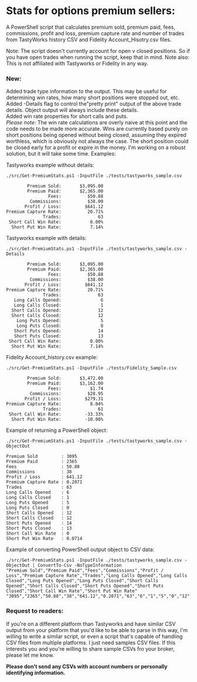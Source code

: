 # Stats for options premium sellers:

A PowerShell script that calculates premium sold, premium paid, fees, commissions, profit and loss, premium capture rate and number of trades from TastyWorks history CSV and Fidelity Account_Hisotry.csv files.

Note: The script doesn't currently account for open v closed positions. So if you have open trades when running the script, keep that in mind.
Note also: This is not affiliated with Tastyworks or Fidelity in any way.

### New:
Added trade type information to the output. This may be useful for determining win rates, how many short positions were stopped out, etc.<br />
Added -Details flag to control the"pretty print" output of the above trade details. Object output will always include these details.<br />
Added win rate properties for short calls and puts.<br />
*Please note:* The win rate calculations are overly naive at this point and the code needs to be made more accurate. Wins are currently based purely on short positions being opened without being closed, assuming they expired worthless, which is obviously not always the case. The short position could be closed early for a profit or expire in the money. I'm working on a robust solution, but it will take some time. 
Examples:

Tastyworks example without details:
```
./src/Get-PremiumStats.ps1 -InputFile ./tests/tastyworks_sample.csv

        Premium Sold:       $3,095.00
        Premium Paid:       $2,365.00
                Fees:          $50.88
         Commissions:          $38.00
       Profit / Loss:         $641.12
Premium Capture Rate:          20.71%
              Trades:              63
 Short Call Win Rate:           0.00%
  Short Put Win Rate:           7.14%
```
Tastyworks example with details:
```
./src/Get-PremiumStats.ps1 -InputFile ./tests/tastyworks_sample.csv -Details

        Premium Sold:       $3,095.00
        Premium Paid:       $2,365.00
                Fees:          $50.88
         Commissions:          $38.00
       Profit / Loss:         $641.12
Premium Capture Rate:          20.71%
              Trades:              63
   Long Calls Opened:               6
   Long Calls Closed:               1
  Short Calls Opened:              12
  Short Calls Closed:              12
    Long Puts Opened:               5
    Long Puts Closed:               0
   Short Puts Opened:              14
   Short Puts Closed:              13
 Short Call Win Rate:           0.00%
  Short Put Win Rate:           7.14%
```
Fidelity Account_history.csv example:
```
./src/Get-PremiumStats.ps1 -InputFile ./tests/Fidelity_Sample.csv

        Premium Sold:       $3,472.00
        Premium Paid:       $3,162.00
                Fees:           $1.74
         Commissions:          $28.95
       Profit / Loss:         $279.31
Premium Capture Rate:           8.04%
              Trades:              61
 Short Call Win Rate:         -33.33%
  Short Put Win Rate:         -10.00%
```
Example of returning a PowerShell object:
```
./src/Get-PremiumStats.ps1 -InputFile ./tests/tastyworks_sample.csv -ObjectOut

Premium Sold         : 3095
Premium Paid         : 2365
Fees                 : 50.88
Commissions          : 38
Profit / Loss        : 641.12
Premium Capture Rate : 0.2071
Trades               : 63
Long Calls Opened    : 6
Long Calls Closed    : 1
Long Puts Opened     : 5
Long Puts Closed     : 0
Short Calls Opened   : 12
Short Calls Closed   : 12
Short Puts Opened    : 14
Short Puts Closed    : 13
Short Call Win Rate  : 0
Short Put Win Rate   : 0.0714
```
Example of converting PowerShell output object to CSV data:
```
./src/Get-PremiumStats.ps1 -InputFile ./tests/tastyworks_sample.csv -ObjectOut | ConvertTo-Csv -NoTypeInformation
"Premium Sold","Premium Paid","Fees","Commissions","Profit / Loss","Premium Capture Rate","Trades","Long Calls Opened","Long Calls Closed","Long Puts Opened","Long Puts Closed","Short Calls Opened","Short Calls Closed","Short Puts Opened","Short Puts Closed","Short Call Win Rate","Short Put Win Rate"
"3095","2365","50.88","38","641.12","0.2071","63","6","1","5","0","12","12","14","13","0","0.0714"
```
### Request to readers:
If you're on a different platform than Tastyworks and have similar CSV output from your platform that you'd like to be able to parse in this way, I'm willing to write a similar script, or even a script that's capable of handling CSV files from multiple platforms. I just need samples CSV files. If this interests you and you're willing to share sample CSVs fro your broker, please let me know. 

**Please don't send any CSVs with account numbers or personally identifying information.**

